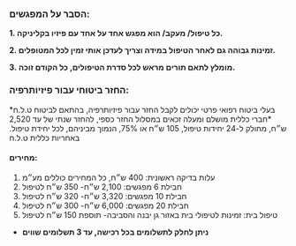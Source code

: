 ### הסבר על המפגשים:
**1. כל טיפול/ מעקב/ הוא מפגש אחד על אחד עם פיזיו בקליניקה.**

**2. זמינות גבוהה גם לאחר הטיפול במידה וצריך לעדכן אותי זמין לכל המטופלים.**

**3. מומלץ לתאם תורים מראש לכל סדרת הטיפולים, כל הקודם זוכה.**

### החזר ביטוחי עבור פיזיותרפיה:
*בעלי ביטוח רפואי פרטי יכולים לקבל החזר עבור פיזיותרפיה, בהתאם לביטוח ט.ל.ח
*חברי כללית מושלם ומעלה זכאים במסלול החזר כספי, להחזר שנתי של עד 2,520 ש״ח, מחולק ל-24 יחידות טיפול, 105 ש״ח או 75%, הנמוך מביניהם, לכל יחידת טיפול. באחריות כללית ט.ל.ח
 
#### מחירים:
1. עלות בדיקה ראשונית: 400 ש״ח, כל המחירים כוללים מע״מ
2. חבילת 6 מפגשים: 2,100 ש״ח- 350 ש״ח לטיפול
3. חבילת 10 מפגשים: 3,320 ש״ח- 320 ש״ח לטיפול
4. חבילת 20 מפגשים: 6,000 ש״ח- 300 ש״ח לטיפול
5. טיפול בית: זמינות לטיפולי בית באזור גן יבנה והסביבה- תוספת 150 ש״ח לטיפול
 * **ניתן לחלק לתשלומים בכל רכישה, עד 3 תשלומים שווים**
